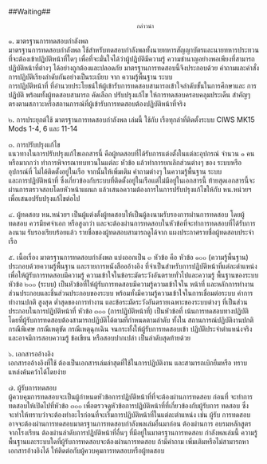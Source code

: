 ##Waiting##

                                        กล่าวนํา 
 
๑. มาตรฐานการทดสอบกําลังพล  
         มาตรฐานการทดสอบกําลังพล ใช้สําหรับทดสอบกําลังพลทั้งนายทหารสัญญาบัตรและนายทหารประทวนที่จะต้องเข้าปฏิบัติหน้าที่ใดๆ
      เพื่อที่จะมั่นใจได้ว่าผู้ปฏิบัติมีความรู้ ความชํานาญอย่างพอเพียงที่สามารถปฏิบัติหน้าที่ต่างๆ ได้อย่างถูกต้องและปลอดภัย มาตรฐานการทดสอบนี้จึงประกอบด้วย คําถามและคําสั่งการปฏิบัติเรียงลําดับกันอย่างเป็นระเบียบ จาก ความรู้พื้นฐาน ระบบ  
      การปฏิบัติหน้าที่ ที่อํานวยประโยชน์ให้ผู้เข้ารับการทดสอบสามารถเข้าใจลําดับขั้นในการศึกษาและ
      การปฏิบัติ พร้อมทั้งผู้ทดสอบสามารถ คัดเลือก ปรับปรุงแก้ไข ให้การทดสอบครอบคลุมประเด็น
      สําคัญๆ ตรงตามสภาวะหรือสถานการณ์ที่ผู้เข้ารับการทดสอบต้องปฏิบัติหน้าที่จริง

๒. การประยุกต์ใช้ 
      มาตรฐานการทดสอบกําลังพล เล่มนี้ ใช้กับ เรือทุกลําที่ติดตั้งระบบ CIWS MK15 Mods 1-4, 6 และ 11-14 

๓. การปรับปรุงแก้ไข  
         แนวทางในการปรับปรุงแก้ไขเอกสารนี้ คือผู้ทดสอบที่ได้รับการแต่งตั้งในแต่ละอุปกรณ์
      จํานวน ๑ คนหรือมากกว่า ทําการพิจารณาทบทวนในแต่ละ หัวข้อ แล้วทําการยกเลิกส่วนต่างๆ ของ
      ระบบหรืออุปกรณ์ที่ ไม่ได้ติดตั้งอยู่ในเรือ จากนั้นให้เพิ่มเติม คําถามต่างๆ ในความรู้พื้นฐาน ระบบ  
      และการปฏิบัติหน้าที่ ซึ่งเกี่ยวข้องกับระบบที่ติดตั้งอยู่ในเรือแต่ไม่มีอยู่ในเอกสารนี้ ท้ายสุดเอกสารนี้จะผ่านการตรวจสอบโดยหัวหน้าแผนก แล้วเสนอความต้องการในการปรับปรุงแก้ไขให้กับ หน.หน่วยฯ เพื่อเสนอปรับปรุงแก้ไขต่อไป  

๔. ผู้ทดสอบ 
      หน.หน่วยฯ เป็นผู้แต่งตั้งผู้ทดสอบให้เป็นผู้ลงนามรับรองการผ่านการทดสอบ โดยผู้ทดสอบ
      ควรมียศจ่าเอก หรือสูงกว่า และจะต้องผ่านการทดสอบในหัวข้อที่จะทําการทดสอบที่ได้รับการลงนาม
      รับรองเรียบร้อยแล้ว รายชื่อของผู้ทดสอบสามารถดูได้จาก แผงประกาศรายชื่อผู้ทดสอบประจําเรือ

๕. เนื้อเรื่อง 
         มาตรฐานการทดสอบกําลังพล แบ่งออกเป็น ๓ หัวข้อ คือ หัวข้อ ๑๐๐ (ความรู้พื้นฐาน)  
      ประกอบด้วยความรู้พื้นฐาน และรายการหนังสือออ้างอิง ที่จําเป็นสําหรับการปฏิบัติหน้าที่แต่ละตําแหน่ง เพื่อให้ผู้รับการทดสอบมีความรู้ ความเข้าใจในข้อระมัดระวังอันตรายทั่วไปและความรู้ พื้นฐานของระบบ หัวข้อ ๒๐๐ (ระบบ) 
      เป็นหัวข้อที่ให้ผู้รับการทดสอบมีความรู้ความเข้าใจใน หน้าที่ และหลักการทํางาน ส่วนประกอบและชิ้นส่วนประกอบของระบบ พร้อมทั้งมีความรู้ความเข้าใจในการเชื่อมต่อระบบ ค่าการทํางานปกติ สูงสุด ต่ำสุดของการทํางาน และข้อระมัดระวังอันตรายเฉพาะของระบบต่างๆ ที่เป็นส่วนประกอบในการปฏิบัติหน้าที่ หัวข้อ ๓๐๐ (การปฏิบัติหน้าที่) เป็นหัวข้อที่
      เน้นการทดสอบทางปฏิบัติ โดยที่ผู้รับการทดสอบต้องสามารถปฏิบัติได้ตามที่กําหนดตามลําดับ ทั้งใน
      สถานการณ์ปฏิบัติงานปกติ กรณีพิเศษ กรณีเหตุขัด กรณีเหตุฉุกเฉิน จนกระทั้งให้ผู้รับการทดสอบเข้า
      ปฏิบัติประจําตําแหน่งจริง และอาจมีการสอบความรู้ ข้อเขียน หรือสอบปากเปล่า เป็นลําดับสุดท้ายด้วย

๖. เอกสารออ้างอิง  
         เอกสารออ้างอิงที่ใช้ ต้องเป็นเอกสารเล่มล่าสุดที่ใช้ในการปฏิบัติงาน และสามารถเบิกยืมหรือ
      ทราบแหล่งค้นคว้าได้โดยง่าย

๗. ผู้รับการทดสอบ  
         ผู้ควบคุมการทดสอบจะเป็นผู้กําหนดหัวข้อการปฏิบัติหน้าที่ที่จะต้องผ่านการทดสอบ ก่อนที่
      จะทําการทดสอบให้เปิดไปที่หัวข้อ ๓๐๐ เพื่อตรวจดูหัวข้อการปฏิบัติหน้าที่ที่เกี่ยวข้องกับผู้รับการ
      ทดสอบ ซึ่งจะทําให้ทราบว่าจะต้องทําอะไรก่อนที่จะเริ่มการปฏิบัติหน้าที่ในแต่ละตําแหน่ง เช่น ผู้รับ
      การทดสอบอาจจะต้องผ่านการทดสอบมาตรฐานการทดสอบกําลังพลเล่มอื่นมาก่อน ต้องผ่านการ
      อบรมหลักสูตรจากโรงเรียน ต้องผ่านลําดับการปฏิบัติหน้าที่อื่นๆ ที่มีอยู่ในมาตรฐานการทดสอบ
      กําลังพลเล่มนี้ ความรู้พื้นฐานและระบบใดที่ผู้รับการทดสอบจะต้องผ่านการทดสอบ ถ้ามีคําถาม
      เพิ่มเติมหรือไม่สามารถหาเอกสารอ้างอิงได้ ให้ติดต่อกับผู้ควบคุมการทดสอบหรือผู้ทดสอบ
